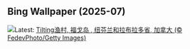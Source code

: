 ## Bing Wallpaper (2025-07)
![](https://www.bing.com/th?id=OHR.CanadaDayFogo_ZH-CN2593963748_UHD.jpg&w=1000)Latest: [Tilting渔村, 福戈岛 , 纽芬兰和拉布拉多省, 加拿大 (© FedevPhoto/Getty Images)](https://www.bing.com/th?id=OHR.CanadaDayFogo_ZH-CN2593963748_UHD.jpg)